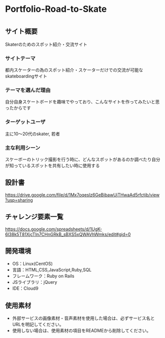 # Portfolio-Road-to-Skate
# <road to skate>

## サイト概要
Skaterのためのスポット紹介・交流サイト

### サイトテーマ
都内スケーターの為のスポット紹介・スケーターだけでの交流が可能なskateboardingサイト

### テーマを選んだ理由
自分自身スケートボードを趣味でやっており、こんなサイトを作ってみたいと思ったからです

### ターゲットユーザ
主に10〜20代のskater, 若者

### 主な利用シーン
スケーボーのトリック撮影を行う時に、どんなスポットがあるのか調べたり自分が知っているスポットを共有したい時に使用する

## 設計書
https://drive.google.com/file/d/1Mx7oqeslz6GeBibawUjTHwaAd5rfctjb/view?usp=sharing

## チャレンジ要素一覧
<https://docs.google.com/spreadsheets/d/1UgK-6l38k5T81XjcTIn7CHnGRkB_sBXS5xQWAVhWmks/edit#gid=0>

## 開発環境
- OS：Linux(CentOS)
- 言語：HTML,CSS,JavaScript,Ruby,SQL
- フレームワーク：Ruby on Rails
- JSライブラリ：jQuery
- IDE：Cloud9

## 使用素材
- 外部サービスの画像素材・音声素材を使用した場合は、必ずサービス名とURLを明記してください。
- 使用しない場合は、使用素材の項目をREADMEから削除してください。

